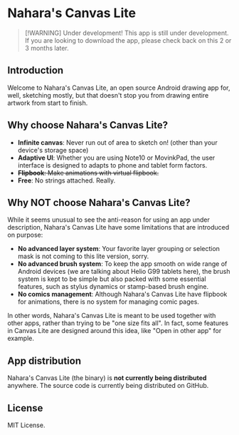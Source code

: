 # Nahara's Canvas Lite
> [!WARNING] Under development!
> This app is still under development. If you are looking to download the app, please check back on
> this 2 or 3 months later.

## Introduction
Welcome to Nahara's Canvas Lite, an open source Android drawing app for, well, sketching mostly, but
that doesn't stop you from drawing entire artwork from start to finish.

## Why choose Nahara's Canvas Lite?
- **Infinite canvas**: Never run out of area to sketch on! (other than your device's storage space)
- **Adaptive UI**: Whether you are using Note10 or MovinkPad, the user interface is designed to
  adapts to phone and tablet form factors.
- ~~**Flipbook**: Make animations with virtual flipbook.~~
- **Free**: No strings attached. Really.

## Why NOT choose Nahara's Canvas Lite?
While it seems unusual to see the anti-reason for using an app under description, Nahara's Canvas
Lite have some limitations that are introduced on purpose:

- **No advanced layer system**: Your favorite layer grouping or selection mask is not coming to this
  lite version, sorry.
- **No advanced brush system**: To keep the app smooth on wide range of Android devices (we are 
  talking about Helio G99 tablets here), the brush system is kept to be simple but also packed with
  some essential features, such as stylus dynamics or stamp-based brush engine.
- **No comics management**: Although Nahara's Canvas Lite have flipbook for animations, there is no
  system for managing comic pages.

In other words, Nahara's Canvas Lite is meant to be used together with other apps, rather than
trying to be "one size fits all". In fact, some features in Canvas Lite are designed around this
idea, like "Open in other app" for example.

## App distribution
Nahara's Canvas Lite (the binary) is **not currently being distributed** anywhere. The source code
is currently being distributed on GitHub.

## License
MIT License.